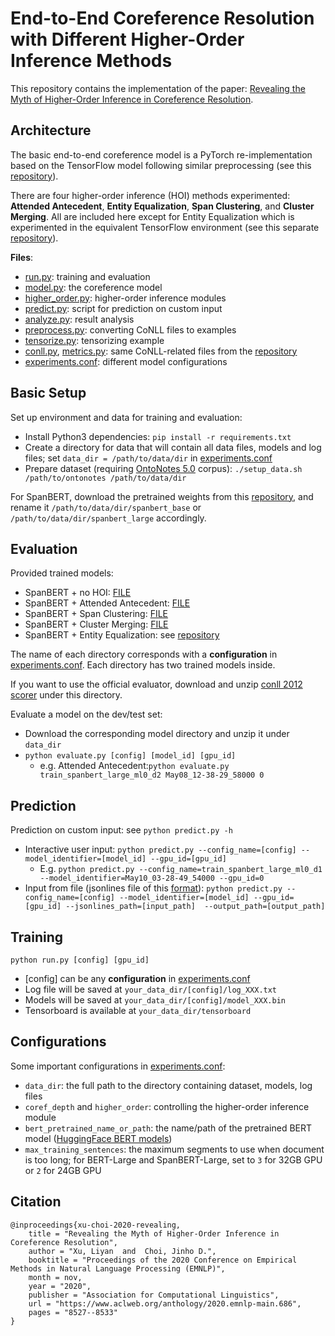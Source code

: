 # End-to-End Coreference Resolution with Different Higher-Order Inference Methods

This repository contains the implementation of the paper: [Revealing the Myth of Higher-Order Inference in Coreference Resolution](https://www.aclweb.org/anthology/2020.emnlp-main.686.pdf).

## Architecture

The basic end-to-end coreference model is a PyTorch re-implementation based on the TensorFlow model following similar preprocessing (see this [repository](https://github.com/mandarjoshi90/coref)).

There are four higher-order inference (HOI) methods experimented: **Attended Antecedent**, **Entity Equalization**, **Span Clustering**, and **Cluster Merging**. All are included here except for Entity Equalization which is experimented in the equivalent TensorFlow environment (see this separate [repository](https://github.com/lxucs/coref-ee)).

**Files**:
* [run.py](run.py): training and evaluation
* [model.py](model.py): the coreference model
* [higher_order.py](higher_order.py): higher-order inference modules
* [predict.py](predict.py): script for prediction on custom input
* [analyze.py](analyze.py): result analysis
* [preprocess.py](preprocess.py): converting CoNLL files to examples
* [tensorize.py](tensorize.py): tensorizing example
* [conll.py](conll.py), [metrics.py](metrics.py): same CoNLL-related files from the [repository](https://github.com/mandarjoshi90/coref)
* [experiments.conf](experiments.conf): different model configurations

## Basic Setup
Set up environment and data for training and evaluation:
* Install Python3 dependencies: `pip install -r requirements.txt`
* Create a directory for data that will contain all data files, models and log files; set `data_dir = /path/to/data/dir` in [experiments.conf](experiments.conf)
* Prepare dataset (requiring [OntoNotes 5.0](https://catalog.ldc.upenn.edu/LDC2013T19) corpus): `./setup_data.sh /path/to/ontonotes /path/to/data/dir`

For SpanBERT, download the pretrained weights from this [repository](https://github.com/facebookresearch/SpanBERT), and rename it `/path/to/data/dir/spanbert_base` or `/path/to/data/dir/spanbert_large` accordingly.

## Evaluation
Provided trained models:
* SpanBERT + no HOI: [FILE](https://drive.google.com/file/d/1fjHrRT98XzvNSrzhJnydQBgKW0QodvGK)
* SpanBERT + Attended Antecedent: [FILE](https://drive.google.com/file/d/1qTrTYM2aEocvrO-cq2kcL64NFZmRUn6Z)
* SpanBERT + Span Clustering: [FILE](https://drive.google.com/file/d/1NAXbCbJBPtPYBj3lttPnlioBoLdxjKoc)
* SpanBERT + Cluster Merging: [FILE](https://drive.google.com/file/d/1ZdT9QjIwJxCGZjj7utFQdtjvFlwwdnP2)
* SpanBERT + Entity Equalization: see [repository](https://github.com/lxucs/coref-ee)

The name of each directory corresponds with a **configuration** in [experiments.conf](experiments.conf). Each directory has two trained models inside.

If you want to use the official evaluator, download and unzip [conll 2012 scorer](https://drive.google.com/file/d/1UeDIAFFNpJXfSH-PvOvacA60mC-XRDk5) under this directory.

Evaluate a model on the dev/test set:
* Download the corresponding model directory and unzip it under `data_dir`
* `python evaluate.py [config] [model_id] [gpu_id]`
    * e.g. Attended Antecedent:`python evaluate.py train_spanbert_large_ml0_d2 May08_12-38-29_58000 0`

## Prediction
Prediction on custom input: see `python predict.py -h`
* Interactive user input: `python predict.py --config_name=[config] --model_identifier=[model_id] --gpu_id=[gpu_id]`
    * E.g. `python predict.py --config_name=train_spanbert_large_ml0_d1 --model_identifier=May10_03-28-49_54000 --gpu_id=0`
* Input from file (jsonlines file of this [format](https://github.com/mandarjoshi90/coref#batched-prediction-instructions)): `python predict.py --config_name=[config] --model_identifier=[model_id] --gpu_id=[gpu_id] --jsonlines_path=[input_path]  --output_path=[output_path]`
## Training
`python run.py [config] [gpu_id]`

* [config] can be any **configuration** in [experiments.conf](experiments.conf)
* Log file will be saved at `your_data_dir/[config]/log_XXX.txt`
* Models will be saved at `your_data_dir/[config]/model_XXX.bin`
* Tensorboard is available at `your_data_dir/tensorboard`


## Configurations
Some important configurations in [experiments.conf](experiments.conf):
* `data_dir`: the full path to the directory containing dataset, models, log files
* `coref_depth` and `higher_order`: controlling the higher-order inference module
* `bert_pretrained_name_or_path`: the name/path of the pretrained BERT model ([HuggingFace BERT models](https://huggingface.co/transformers/main_classes/model.html#transformers.PreTrainedModel.from_pretrained))
* `max_training_sentences`: the maximum segments to use when document is too long; for BERT-Large and SpanBERT-Large, set to `3` for 32GB GPU or `2` for 24GB GPU

## Citation
```
@inproceedings{xu-choi-2020-revealing,
    title = "Revealing the Myth of Higher-Order Inference in Coreference Resolution",
    author = "Xu, Liyan  and  Choi, Jinho D.",
    booktitle = "Proceedings of the 2020 Conference on Empirical Methods in Natural Language Processing (EMNLP)",
    month = nov,
    year = "2020",
    publisher = "Association for Computational Linguistics",
    url = "https://www.aclweb.org/anthology/2020.emnlp-main.686",
    pages = "8527--8533"
}
```
